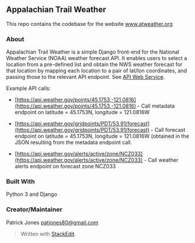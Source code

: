 ﻿
## Appalachian Trail Weather

This repo contains the codebase for the website www.atweather.org

### About

Appalachian Trail Weather is a simple Django front-end for the National Weather Service (NOAA) weather forecast API. It enables users to select a location from a pre-defined list and obtain the NWS weather forecast for that location by mapping each location to a pair of lat/lon coordinates, and passing those to the relevant API endpoint. See [API Web Service](https://www.weather.gov/documentation/services-web-api#/default/gridpoint_forecast).

Example API calls:

 - [https://api.weather.gov/points/45.1753,-121.0816](https://api.weather.gov/points/45.1753,-121.0816) - Call metadata endpoint on latitude = 45.1753N, longitude = 121.0816W

 - [https://api.weather.gov/gridpoints/PDT/53,91/forecast](https://api.weather.gov/gridpoints/PDT/53,91/forecast) - Call forecast endpoint on latitude = 45.1753N, longitude = 121.0816W (obtained in the JSON resulting from the metadata endpoint call.

 - [https://api.weather.gov/alerts/active/zone/NCZ033](https://api.weather.gov/alerts/active/zone/NCZ033) - Call weather alerts endpoint on forecast zone NCZ033

### Built With

Python 3 and Django

### Creator/Maintainer

Patrick Jones [patjones80@gmail.com](mailto:patjones80@gmail.com)

> Written with [StackEdit](https://stackedit.io/).
